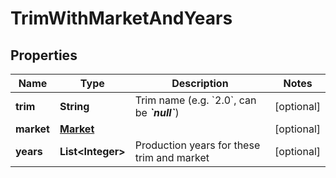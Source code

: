 
# TrimWithMarketAndYears

## Properties
Name | Type | Description | Notes
------------ | ------------- | ------------- | -------------
**trim** | **String** | Trim name (e.g. &#x60;2.0&#x60;, can be __*&#x60;null&#x60;*__) |  [optional]
**market** | [**Market**](Market.md) |  |  [optional]
**years** | **List&lt;Integer&gt;** | Production years for these trim and market |  [optional]



